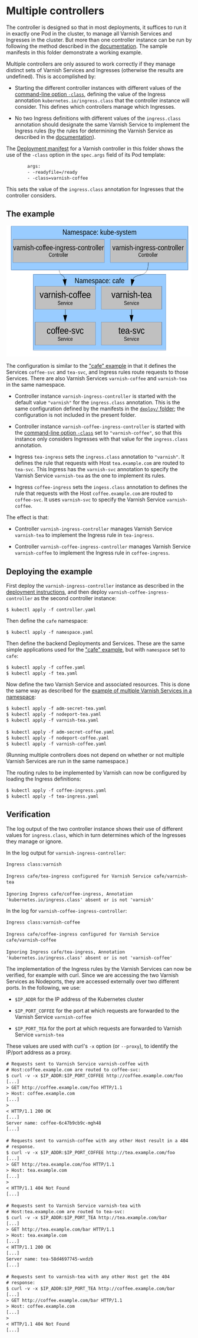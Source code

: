 # Multiple controllers

The controller is designed so that in most deployments, it suffices to
run it in exactly one Pod in the cluster, to manage all Varnish
Services and Ingresses in the cluster. But more than one controller
instance can be run by following the method described in the
[documentation](/docs/ref-svcs-ingresses-ns.md). The sample manifests
in this folder demonstrate a working example.

Multiple controllers are only assured to work correctly if they manage
distinct sets of Varnish Services and Ingresses (otherwise the results
are undefined). This is accomplished by:

* Starting the different controller instances with different values of
  the [command-line option ``-class``](/docs/ref-cli-options.md),
  defining the value of the Ingress annotation
  ``kubernetes.io/ingress.class`` that the controller instance will
  consider. This defines which controllers manage which Ingresses.

* No two Ingress definitions with different values of the
  ``ingress.class`` annotation should designate the same Varnish
  Service to implement the Ingress rules (by the rules for determining
  the Varnish Service as described in the
  [documentation](/docs/ref-svcs-ingresses-ns.md)).

The [Deployment
manifest](/examples/architectures/multi-controller/controller.yaml)
for a Varnish controller in this folder shows the use of the ``-class``
option in the ``spec.args`` field of its Pod template:

```
        args:
        - -readyfile=/ready
        - -class=varnish-coffee
```

This sets the value of the ``ingress.class`` annotation for Ingresses
that the controller considers.

## The example

![multiple controllers](multi-controller.png?raw=true "multiple controllers")

The configuration is similar to the ["cafe" example](/examples/hello/)
in that it defines the Services ``coffee-svc`` and ``tea-svc``, and
Ingress rules route requests to those Services. There are also Varnish
Services ``varnish-coffee`` and ``varnish-tea`` in the same namespace.

* Controller instance ``varnish-ingress-controller`` is started with
  the default value ``"varnish"`` for the ``ingress.class``
  annotation.  This is the same configuration defined by the manifests
  in the [``deploy/`` folder](/deploy/); the configuration is not
  included in the present folder.

* Controller instance ``varnish-coffee-ingress-controller`` is started
  with the [command-line option ``-class``](/docs/ref-cli-options.md)
  set to ``"varnish-coffee"``, so that this instance only considers
  Ingresses with that value for the ``ingress.class`` annotation.

* Ingress ``tea-ingress`` sets the ``ingress.class`` annotation to
  ``"varnish"``. It defines the rule that requests with Host
  ``tea.example.com`` are routed to ``tea-svc``.  This Ingress has the
  ``varnish-svc`` annotation to specify the Varnish Service
  ``varnish-tea`` as the one to implement its rules.

* Ingress ``coffee-ingress`` sets the ``ingess.class`` annotation to
  defines the rule that requests with the Host ``coffee.example.com``
  are routed to ``coffee-svc``. It uses ``varnish-svc`` to specify the
  Varnish Service ``varnish-coffee``.

The effect is that:

* Controller ``varnish-ingress-controller`` manages Varnish Service
  ``varnish-tea`` to implement the Ingress rule in ``tea-ingress``.

* Controller ``varnish-coffee-ingress-controller`` manages Varnish
  Service ``varnish-coffee`` to implement the Ingress rule in
  ``coffee-ingress``.

## Deploying the example

First deploy the ``varnish-ingress-controller`` instance as described
in the [deployment instructions](/deploy/), and then deploy
``varnish-coffee-ingress-controller`` as the second controller
instance:

```
$ kubectl apply -f controller.yaml
```

Then define the ``cafe`` namespace:

```
$ kubectl apply -f namespace.yaml
```

Then define the backend Deployments and Services. These are the same
simple applications used for the ["cafe" example](/examples/hello/),
but with ``namespace`` set to ``cafe``:

```
$ kubectl apply -f coffee.yaml
$ kubectl apply -f tea.yaml
```

Now define the two Varnish Service and associated resources. This is
done the same way as described for the [example of multiple Varnish
Services in a namespace](/examples/architectures/multi-varnish-ns/):

```
$ kubectl apply -f adm-secret-tea.yaml
$ kubectl apply -f nodeport-tea.yaml
$ kubectl apply -f varnish-tea.yaml

$ kubectl apply -f adm-secret-coffee.yaml
$ kubectl apply -f nodeport-coffee.yaml
$ kubectl apply -f varnish-coffee.yaml
```

(Running multiple controllers does not depend on whether or not multiple
Varnish Services are run in the same namespace.)

The routing rules to be implemented by Varnish can now be configured
by loading the Ingress definitions:

```
$ kubectl apply -f coffee-ingress.yaml
$ kubectl apply -f tea-ingress.yaml
```

## Verification

The log output of the two controller instance shows their use of
different values for ``ingress.class``, which in turn determines which
of the Ingresses they manage or ignore.

In the log output for ``varnish-ingress-controller``:

```
Ingress class:varnish

Ingress cafe/tea-ingress configured for Varnish Service cafe/varnish-tea

Ignoring Ingress cafe/coffee-ingress, Annotation 'kubernetes.io/ingress.class' absent or is not 'varnish'
```

In the log for ``varnish-coffee-ingress-controller``:

```
Ingress class:varnish-coffee

Ingress cafe/coffee-ingress configured for Varnish Service cafe/varnish-coffee

Ignoring Ingress cafe/tea-ingress, Annotation 'kubernetes.io/ingress.class' absent or is not 'varnish-coffee'
```

The implementation of the Ingress rules by the Varnish Services can
now be verified, for example with curl. Since we are accessing the two
Varnish Services as Nodeports, they are accessed externally over two
different ports. In the following, we use:

* ``$IP_ADDR`` for the IP address of the Kubernetes cluster

* ``$IP_PORT_COFFEE`` for the port at which requests are forwarded to
  the Varnish Service ``varnish-coffee``

* ``$IP_PORT_TEA`` for the port at which requests are forwarded to
  Varnish Service ``varnish-tea``

These values are used with curl's ``-x`` option (or ``--proxy``), to
identify the IP/port address as a proxy.

```
# Requests sent to Varnish Service varnish-coffee with
# Host:coffee.example.com are routed to coffee-svc:
$ curl -v -x $IP_ADDR:$IP_PORT_COFFEE http://coffee.example.com/foo
[...]
> GET http://coffee.example.com/foo HTTP/1.1
> Host: coffee.example.com
[...]
> 
< HTTP/1.1 200 OK
[...]
Server name: coffee-6c47b9cb9c-mgh48
[...]

# Requests sent to varnish-coffee with any other Host result in a 404
# response.
$ curl -v -x $IP_ADDR:$IP_PORT_COFFEE http://tea.example.com/foo
[...]
> GET http://tea.example.com/foo HTTP/1.1
> Host: tea.example.com
[...]
> 
< HTTP/1.1 404 Not Found
[...]

# Requests sent to Varnish Service varnish-tea with
# Host:tea.example.com are routed to tea-svc:
$ curl -v -x $IP_ADDR:$IP_PORT_TEA http://tea.example.com/bar
[...]
> GET http://tea.example.com/bar HTTP/1.1
> Host: tea.example.com
[...]
< HTTP/1.1 200 OK
[...]
Server name: tea-58d4697745-wxdzb
[...]

# Requests sent to varnish-tea with any other Host get the 404
# response:
$ curl -v -x $IP_ADDR:$IP_PORT_TEA http://coffee.example.com/bar
[...]
> GET http://coffee.example.com/bar HTTP/1.1
> Host: coffee.example.com
[...]
> 
< HTTP/1.1 404 Not Found
[...]
```
